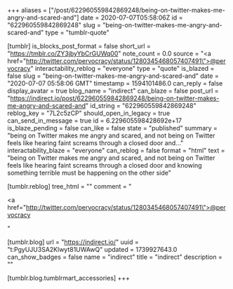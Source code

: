 +++
aliases = ["/post/622960559842869248/being-on-twitter-makes-me-angry-and-scared-and"]
date = 2020-07-07T05:58:06Z
id = "622960559842869248"
slug = "being-on-twitter-makes-me-angry-and-scared-and"
type = "tumblr-quote"

[tumblr]
is_blocks_post_format = false
short_url = "https://tmblr.co/ZY3jbyYbCrGUWq00"
note_count = 0.0
source = "<a href=\"http://twitter.com/pervocracy/status/1280345468057407491\">@pervocracy</a>"
interactability_reblog = "everyone"
type = "quote"
is_blazed = false
slug = "being-on-twitter-makes-me-angry-and-scared-and"
date = "2020-07-07 05:58:06 GMT"
timestamp = 1594101486.0
can_reply = false
display_avatar = true
blog_name = "indirect"
can_blaze = false
post_url = "https://indirect.io/post/622960559842869248/being-on-twitter-makes-me-angry-and-scared-and"
id_string = "622960559842869248"
reblog_key = "7L2c5zCP"
should_open_in_legacy = true
can_send_in_message = true
id = 6.229605598428692e+17
is_blaze_pending = false
can_like = false
state = "published"
summary = "being on Twitter makes me angry and scared, and not being on Twitter feels like hearing faint screams through a closed door and..."
interactability_blaze = "everyone"
can_reblog = false
format = "html"
text = "being on Twitter makes me angry and scared, and not being on Twitter feels like hearing faint screams through a closed door and knowing something terrible must be happening on the other side"

[tumblr.reblog]
tree_html = ""
comment = "<p><a href=\"http://twitter.com/pervocracy/status/1280345468057407491\">@pervocracy</a></p>"

[tumblr.blog]
url = "https://indirect.io/"
uuid = "t:PgyUJU3SA2Klwyt81UWAwQ"
updated = 1739927643.0
can_show_badges = false
name = "indirect"
title = "indirect"
description = ""

[tumblr.blog.tumblrmart_accessories]
+++
